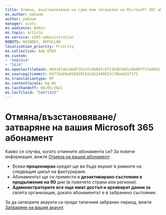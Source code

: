 ```yaml
---
title: Отмяна, възстановяване на сума или затваряне на Microsoft 365 абонамент
ms.author: pebaum
author: pebaum
manager: scotv
ms.audience: Admin
ms.topic: article
ms.service: o365-administration
ROBOTS: NOINDEX, NOFOLLOW
localization_priority: Priority
ms.collection: Adm_O365
ms.custom:
- "9002914"
- "5614"
ms.openlocfilehash: 604107a6cdddf1b13fa3684fc6f235db54b5c8600f71fe8d42f26ee179abfe6e
ms.sourcegitcommit: b5f7da89a650d2915dc652449623c78be6247175
ms.translationtype: MT
ms.contentlocale: bg-BG
ms.lasthandoff: 08/05/2021
ms.locfileid: "54071429"
---
```

# <a name="cancelrefundclose-your-microsoft-365-subscription"></a>Отмяна/възстановяване/затваряне на вашия Microsoft 365 абонамент

Какво се случва, когато отмените абонамента си? За повече информация, вижте [Отмяна на вашия абонамент](https://docs.microsoft.com/microsoft-365/commerce/subscriptions/cancel-your-subscription?view=o365-worldwide).

- Всеки **процензиран** кредит ще ви бъде върнат в рамките на следващия цикъл на фактуриране.
- Абонаментът ще се премести в **дезактивирано състояние в продължение на 90** дни (в повечето страни или региони).
- **Администраторите все още имат достъп и архивират данни за** своята организация, докато абонаментът е в забранено състояние.

За да затворите акаунта си преди типичния забранен период, вижте [Затваряне на вашия акаунт](https://docs.microsoft.com/microsoft-365/commerce/close-your-account?view=o365-worldwide).
